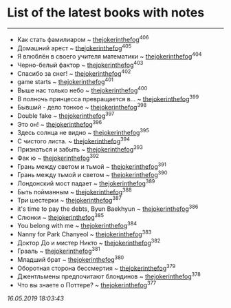 # List of the latest books with notes
---

* Как стать фамилиаром ~ [thejokerinthefog](users/317/317244423-vkontakte)<sup>406</sup>
* Домашний арест ~ [thejokerinthefog](users/317/317244423-vkontakte)<sup>405</sup>
* Я влюблён в своего учителя математики ~ [thejokerinthefog](users/317/317244423-vkontakte)<sup>404</sup>
* Черно-белый фактор ~ [thejokerinthefog](users/317/317244423-vkontakte)<sup>403</sup>
* Спасибо за снег! ~ [thejokerinthefog](users/317/317244423-vkontakte)<sup>402</sup>
* game starts ~ [thejokerinthefog](users/317/317244423-vkontakte)<sup>401</sup>
* Выше нас только небо ~ [thejokerinthefog](users/317/317244423-vkontakte)<sup>400</sup>
* В полночь принцесса превращается в... ~ [thejokerinthefog](users/317/317244423-vkontakte)<sup>399</sup>
* Бывший - дело тонкое ~ [thejokerinthefog](users/317/317244423-vkontakte)<sup>398</sup>
* Double fake ~ [thejokerinthefog](users/317/317244423-vkontakte)<sup>397</sup>
* Это он! ~ [thejokerinthefog](users/317/317244423-vkontakte)<sup>396</sup>
* Здесь солнца не видно ~ [thejokerinthefog](users/317/317244423-vkontakte)<sup>395</sup>
* С чистого листа. ~ [thejokerinthefog](users/317/317244423-vkontakte)<sup>394</sup>
* Признаться и забыть ~ [thejokerinthefog](users/317/317244423-vkontakte)<sup>393</sup>
* Фак ю ~ [thejokerinthefog](users/317/317244423-vkontakte)<sup>392</sup>
* Грань между светом и тьмой ~ [thejokerinthefog](users/317/317244423-vkontakte)<sup>391</sup>
* Грань между тьмой и светом ~ [thejokerinthefog](users/317/317244423-vkontakte)<sup>390</sup>
* Лондонский мост падает ~ [thejokerinthefog](users/317/317244423-vkontakte)<sup>389</sup>
* Быть пойманным ~ [thejokerinthefog](users/317/317244423-vkontakte)<sup>388</sup>
* Три шестерки ~ [thejokerinthefog](users/317/317244423-vkontakte)<sup>387</sup>
* it's time to pay the debts, Byun Baekhyun ~ [thejokerinthefog](users/317/317244423-vkontakte)<sup>386</sup>
* Слюнки ~ [thejokerinthefog](users/317/317244423-vkontakte)<sup>385</sup>
* You belong with me ~ [thejokerinthefog](users/317/317244423-vkontakte)<sup>384</sup>
* Nanny for Park Chanyeol ~ [thejokerinthefog](users/317/317244423-vkontakte)<sup>383</sup>
* Доктор До и мистер Никто ~ [thejokerinthefog](users/317/317244423-vkontakte)<sup>382</sup>
* Грааль ~ [thejokerinthefog](users/317/317244423-vkontakte)<sup>381</sup>
* Младший брат ~ [thejokerinthefog](users/317/317244423-vkontakte)<sup>380</sup>
* Оборотная сторона бессмертия ~ [thejokerinthefog](users/317/317244423-vkontakte)<sup>379</sup>
* Джентльмены предпочитают блондинов ~ [thejokerinthefog](users/317/317244423-vkontakte)<sup>378</sup>
* Что вы знаете о Поттере? ~ [thejokerinthefog](users/317/317244423-vkontakte)<sup>377</sup>


_16.05.2019 18:03:43_
